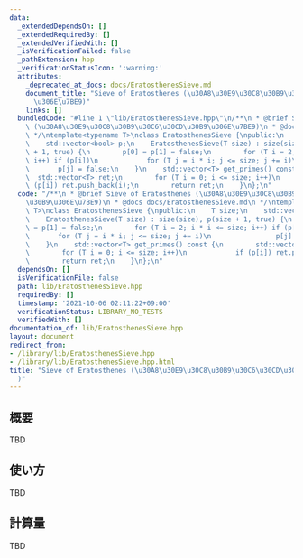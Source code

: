 ```yaml
---
data:
  _extendedDependsOn: []
  _extendedRequiredBy: []
  _extendedVerifiedWith: []
  _isVerificationFailed: false
  _pathExtension: hpp
  _verificationStatusIcon: ':warning:'
  attributes:
    _deprecated_at_docs: docs/EratosthenesSieve.md
    document_title: "Sieve of Eratosthenes (\u30A8\u30E9\u30C8\u30B9\u30C6\u30CD\u30B9\
      \u306E\u7BE9)"
    links: []
  bundledCode: "#line 1 \"lib/EratosthenesSieve.hpp\"\n/**\n * @brief Sieve of Eratosthenes\
    \ (\u30A8\u30E9\u30C8\u30B9\u30C6\u30CD\u30B9\u306E\u7BE9)\n * @docs docs/EratosthenesSieve.md\n\
    \ */\ntemplate<typename T>\nclass EratosthenesSieve {\npublic:\n    T size;\n\
    \    std::vector<bool> p;\n    EratosthenesSieve(T size) : size(size), p(size\
    \ + 1, true) {\n        p[0] = p[1] = false;\n        for (T i = 2; i * i <= size;\
    \ i++) if (p[i])\n            for (T j = i * i; j <= size; j += i)\n         \
    \       p[j] = false;\n    }\n    std::vector<T> get_primes() const {\n      \
    \  std::vector<T> ret;\n        for (T i = 0; i <= size; i++)\n            if\
    \ (p[i]) ret.push_back(i);\n        return ret;\n    }\n};\n"
  code: "/**\n * @brief Sieve of Eratosthenes (\u30A8\u30E9\u30C8\u30B9\u30C6\u30CD\
    \u30B9\u306E\u7BE9)\n * @docs docs/EratosthenesSieve.md\n */\ntemplate<typename\
    \ T>\nclass EratosthenesSieve {\npublic:\n    T size;\n    std::vector<bool> p;\n\
    \    EratosthenesSieve(T size) : size(size), p(size + 1, true) {\n        p[0]\
    \ = p[1] = false;\n        for (T i = 2; i * i <= size; i++) if (p[i])\n     \
    \       for (T j = i * i; j <= size; j += i)\n                p[j] = false;\n\
    \    }\n    std::vector<T> get_primes() const {\n        std::vector<T> ret;\n\
    \        for (T i = 0; i <= size; i++)\n            if (p[i]) ret.push_back(i);\n\
    \        return ret;\n    }\n};\n"
  dependsOn: []
  isVerificationFile: false
  path: lib/EratosthenesSieve.hpp
  requiredBy: []
  timestamp: '2021-10-06 02:11:22+09:00'
  verificationStatus: LIBRARY_NO_TESTS
  verifiedWith: []
documentation_of: lib/EratosthenesSieve.hpp
layout: document
redirect_from:
- /library/lib/EratosthenesSieve.hpp
- /library/lib/EratosthenesSieve.hpp.html
title: "Sieve of Eratosthenes (\u30A8\u30E9\u30C8\u30B9\u30C6\u30CD\u30B9\u306E\u7BE9\
  )"
---
```

## 概要

TBD

## 使い方

TBD

## 計算量

TBD